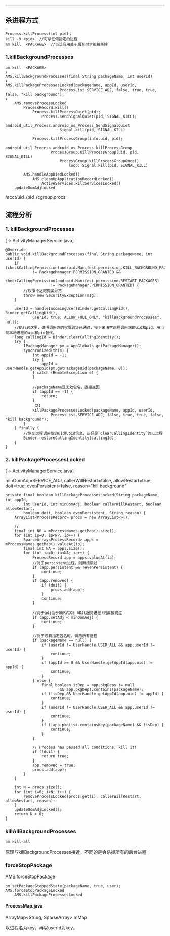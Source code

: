 

--------------------

## 杀进程方式

	Process.killProcess(int pid)；
	kill -9 <pid>  //可杀任何指定的进程
	am kill  <PACKAGE>  //当该应用处于后台时才能被杀掉




### 1.killBackgroundProcesses

	am kill  <PACKAGE>
	↓
	AMS.killBackgroundProcesses(final String packageName, int userId)
	↓
	AMS.killPackageProcessesLocked(packageName, appId, userId,
	                        ProcessList.SERVICE_ADJ, false, true, true, false, "kill background");
	↓
		AMS.removeProcessLocked
			ProcessRecord.kill()
				Process.killProcessQuiet(pid);
					Process.sendSignalQuiet(pid, SIGNAL_KILL);
						android_util_Process.android_os_Process_SendSignalQuiet
							Signal.kill(pid, SIGNAL_KILL)

				Process.killProcessGroup(info.uid, pid);
					android_util_Process.android_os_Process_killProcessGroup
						ProcessGroup.KillProcessGroup(uid, pid, SIGNAL_KILL)
							ProcessGroup.killProcessGroupOnce()
								loop: Signal.kill(pid, SIGNAL_KILL)

			AMS.handleAppDiedLocked()
				AMS.cleanUpApplicationRecordLocked()
					ActiveServices.killServicesLocked()
		updateOomAdjLocked

/acct/uid_<uid>/pid_<pid>/cgroup.procs



## 流程分析

### 1. killBackgroundProcesses

[-> ActivityManagerService.java]

    @Override
    public void killBackgroundProcesses(final String packageName, int userId) {
        if (checkCallingPermission(android.Manifest.permission.KILL_BACKGROUND_PROCESSES)
                != PackageManager.PERMISSION_GRANTED &&
                checkCallingPermission(android.Manifest.permission.RESTART_PACKAGES)
                        != PackageManager.PERMISSION_GRANTED) {
            //权限不足时抛出异常
            throw new SecurityException(msg);
        }

        userId = handleIncomingUser(Binder.getCallingPid(), Binder.getCallingUid(),
                userId, true, ALLOW_FULL_ONLY, "killBackgroundProcesses", null);
        //执行到这里，说明调用方的权限验证已通过，接下来清空远程调用端的uid和pid，用当前本地进程的uid和pid替代。
        long callingId = Binder.clearCallingIdentity();
        try {
            IPackageManager pm = AppGlobals.getPackageManager();
            synchronized(this) {
                int appId = -1;
                try {
                    appId = UserHandle.getAppId(pm.getPackageUid(packageName, 0));
                } catch (RemoteException e) {
                }

                //packageName是无效包名，直接返回
                if (appId == -1) {
                    return;
                }
                【2】
                killPackageProcessesLocked(packageName, appId, userId,
                        ProcessList.SERVICE_ADJ, false, true, true, false, "kill background");
            }
        } finally {
            //恢复远程调用端的uid和pid信息，正好是`clearCallingIdentity`的反过程
            Binder.restoreCallingIdentity(callingId);
        }
    }


### 2. killPackageProcessesLocked

[-> ActivityManagerService.java]

minOomAdj=SERVICE_ADJ, callerWillRestart=false, allowRestart=true, doit=true, evenPersistent=false, reason="kill background"

    private final boolean killPackageProcessesLocked(String packageName, int appId,
            int userId, int minOomAdj, boolean callerWillRestart, boolean allowRestart,
            boolean doit, boolean evenPersistent, String reason) {
        ArrayList<ProcessRecord> procs = new ArrayList<>();

        //
        final int NP = mProcessNames.getMap().size();
        for (int ip=0; ip<NP; ip++) {
            SparseArray<ProcessRecord> apps = mProcessNames.getMap().valueAt(ip);
            final int NA = apps.size();
            for (int ia=0; ia<NA; ia++) {
                ProcessRecord app = apps.valueAt(ia);
                //对于persistent进程，则直接跳过
                if (app.persistent && !evenPersistent) {
                    continue;
                }
                if (app.removed) {
                    if (doit) {
                        procs.add(app);
                    }
                    continue;
                }

                //对于adj低于SERVICE_ADJ(服务进程)则直接跳过
                if (app.setAdj < minOomAdj) {
                    continue;
                }

                //对于没有指定包名时，调用所有进程
                if (packageName == null) {
                    if (userId != UserHandle.USER_ALL && app.userId != userId) {
                        continue;
                    }
                    if (appId >= 0 && UserHandle.getAppId(app.uid) != appId) {
                        continue;
                    }
                } else {
                    final boolean isDep = app.pkgDeps != null
                            && app.pkgDeps.contains(packageName);
                    if (!isDep && UserHandle.getAppId(app.uid) != appId) {
                        continue;
                    }
                    if (userId != UserHandle.USER_ALL && app.userId != userId) {
                        continue;
                    }
                    if (!app.pkgList.containsKey(packageName) && !isDep) {
                        continue;
                    }
                }

                // Process has passed all conditions, kill it!
                if (!doit) {
                    return true;
                }
                app.removed = true;
                procs.add(app);
            }
        }

        int N = procs.size();
        for (int i=0; i<N; i++) {
            removeProcessLocked(procs.get(i), callerWillRestart, allowRestart, reason);
        }
        updateOomAdjLocked();
        return N > 0;
    }


















### killAllBackgroundProcesses

	am kill-all

原理与killBackgroundProcesses接近，不同的是会杀掉所有的后台进程

### forceStopPackage

AMS.forceStopPackage

	pm.setPackageStoppedState(packageName, true, user);
	AMS.forceStopPackageLocked
		AMS.killPackageProcessesLocked





#### ProcessMap.java

ArrayMap<String, SparseArray<E>> mMap

以进程名为key，再以userId为key。
